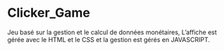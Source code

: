 # Clicker_Game
Jeu basé sur la gestion et le calcul de données monétaires, L’affiche est gérée avec
le HTML et le CSS et la gestion est gérés en JAVASCRIPT.
